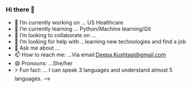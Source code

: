 ### Hi there 👋


- 🔭 I’m currently working on ... US Healthcare
- 🌱 I’m currently learning ... Python/Machine learning/Git
- 👯 I’m looking to collaborate on ...
- 🤔 I’m looking for help with ...learning new technologies and find a job
- 💬 Ask me about ...
- 📫 How to reach me: ...Via email:Deepa.Kushtagi@gmail.com
- 😄 Pronouns: ...She/her
- ⚡ Fun fact: ... I can speak 3 languages and understand almost 5 languages.
-->
